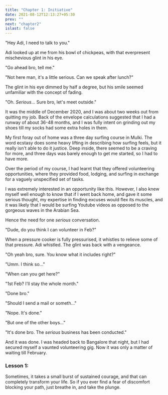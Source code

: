 ```yaml
---
title: "Chapter 1: Initiative"
date: 2021-08-12T12:13:27+05:30
prev: ""
next: "chapter2"
islast: false
---
```


"Hey Adi, I need to talk to you."

Adi looked up at me from his bowl of chickpeas, with that everpresent
mischevious glint in his eye.

"Go ahead bro, tell me."

"Not here man, it's a little serious. Can we speak after lunch?"

The glint in his eye dimmed by half a degree, but his smile seemed
unfamiliar with the concept of fading.

"Oh. _Serious_... Sure bro, let's meet outside."

It was the middle of December 2020, and I was about two weeks out from
quitting my job. Back of the envelope calculations suggested that I had
a runway of about 36-48 months, and I was fully intent on grinding out
my shoes till my socks had some extra holes in them.

My first foray out of home was a three day surfing course in Mulki. The word
ecstasy does some heavy lifting in describing how surfing feels, but it really
isn't able to do it justice. Deep inside, there seemed to be a craving for
more, and three days was barely enough to get me started, so I had to have more.

Over the period of my course, I had learnt that they offered volunteering
opportunities, where they provided food, lodging, and surfing in exchange
for a vaguely unspecified set of tasks.

I was extremely interested in an opportunity like this. However, I also knew
myself well enough to know that if I went back home, and gave it some serious
thought, my expertise in finding excuses would flex its muscles, and it was
likely that I would be surfing Youtube videos as opposed to the gorgeous waves
in the Arabian Sea.

Hence the need for one _serious_ conversation.

"Dude, do you think I can volunteer in Feb?"

When a pressure cooker is fully pressurised, it whistles to relieve some of
that pressure. Adi whistled. The glint was back with a vengeance.

"Oh yeah bro, sure. You know what it includes right?"

"Umm. I think so..."

"When can you get here?"

"1st Feb? I'll stay the whole month."

"Done bro."

"Should I send a mail or someth..."

"Nope. It's done."

"But one of the other boys..."

"It's done bro. The _serious_ business has been conducted."

And it was done. I was headed back to Bangalore that night, but I had secured
myself a vaunted volunteering gig. Now it was only a matter of waiting
till February.

### Lesson 1:
Sometimes, it takes a small burst of sustained courage, and that can completely
transform your life. So if you ever find a fear of discomfort blocking your
path, just breathe in, and take the plunge.

